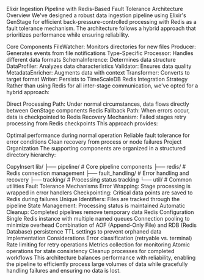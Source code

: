 Elixir Ingestion Pipeline with Redis-Based Fault Tolerance
Architecture Overview
We've designed a robust data ingestion pipeline using Elixir's GenStage for efficient back-pressure-controlled processing with Redis as a fault tolerance mechanism. The architecture follows a hybrid approach that prioritizes performance while ensuring reliability.

Core Components
FileWatcher: Monitors directories for new files
Producer: Generates events from file notifications
Type-Specific Processor: Handles different data formats
SchemaInference: Determines data structure
DataProfiler: Analyzes data characteristics
Validator: Ensures data quality
MetadataEnricher: Augments data with context
Transformer: Converts to target format
Writer: Persists to TimeScaleDB
Redis Integration Strategy
Rather than using Redis for all inter-stage communication, we've opted for a hybrid approach:

Direct Processing Path: Under normal circumstances, data flows directly between GenStage components
Redis Fallback Path: When errors occur, data is checkpointed to Redis
Recovery Mechanism: Failed stages retry processing from Redis checkpoints
This approach provides:

Optimal performance during normal operation
Reliable fault tolerance for error conditions
Clean recovery from process or node failures
Project Organization
The supporting components are organized in a structured directory hierarchy:

CopyInsert
lib/
├── pipeline/           # Core pipeline components
├── redis/              # Redis connection management
├── fault_handling/     # Error handling and recovery
├── tracking/           # Processing status tracking
└── util/               # Common utilities
Fault Tolerance Mechanisms
Error Wrapping: Stage processing is wrapped in error handlers
Checkpointing: Critical data points are saved to Redis during failures
Unique Identifiers: Files are tracked through the pipeline
State Management: Processing status is maintained
Automatic Cleanup: Completed pipelines remove temporary data
Redis Configuration
Single Redis instance with multiple named queues
Connection pooling to minimize overhead
Combination of AOF (Append-Only File) and RDB (Redis Database) persistence
TTL settings to prevent orphaned data
Implementation Considerations
Error classification (retryable vs. terminal)
Rate limiting for retry operations
Metrics collection for monitoring
Atomic operations for state consistency
Cleanup processes for completed workflows
This architecture balances performance with reliability, enabling the pipeline to efficiently process large volumes of data while gracefully handling failures and ensuring no data is lost.